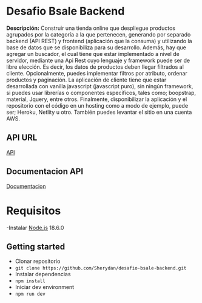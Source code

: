 # Desafio Bsale Backend
**Descripción:**
Construir una tienda online que despliegue productos agrupados por la categoría a la que pertenecen, generando por separado backend (API REST) y frontend (aplicación que la consuma) y utilizando la base de datos que se disponibiliza para su desarrollo. Además, hay que agregar un buscador, el cual tiene que estar implementado a nivel de servidor, mediante una Api Rest cuyo lenguaje y framework puede ser de libre elección. Es decir, los datos de productos deben llegar filtrados al cliente. Opcionalmente, puedes implementar filtros por atributo, ordenar productos y paginación. La aplicación de cliente tiene que estar desarrollada con vanilla javascript (javascript puro), sin ningún framework, si puedes usar librerías o componentes específicos, tales como; boopstrap, material, Jquery, entre otros. Finalmente, disponibilizar la aplicación y el repositorio con el código en un hosting como a modo de ejemplo, puede ser; Heroku, Netlity u otro. También puedes levantar el sitio en una cuenta AWS.

## **API URL**
[API](https://desafio-bsale-backend.herokuapp.com/api/products)

## **Documentacion API**
[Documentacion](https://desafio-bsale-backend.herokuapp.com/api-doc/)


# Requisitos

 -Instalar [Node.js](https://nodejs.org/en/) 18.6.0

##  Getting started

 - Clonar repositorio
 - `git clone https://github.com/Sherydan/desafio-bsale-backend.git`
 - Instalar dependencias
 - `npm install`
 - Iniciar dev environment
 - `npm run dev`